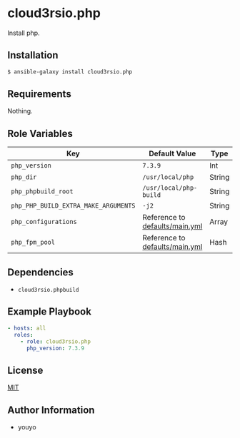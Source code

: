 cloud3rsio.php
=========

Install php.

Installation
------------

```bash
$ ansible-galaxy install cloud3rsio.php
```

Requirements
------------

Nothing.

Role Variables
--------------

| Key | Default Value | Type |
| ------------- | ------------- | ------------- |
| `php_version` | `7.3.9` | Int |
| `php_dir` | `/usr/local/php` | String |
| `php_phpbuild_root` | `/usr/local/php-build` | String |
| `php_PHP_BUILD_EXTRA_MAKE_ARGUMENTS` | `-j2` | String |
| `php_configurations` | Reference to [defaults/main.yml](defaults/main.yml) | Array |
| `php_fpm_pool` | Reference to [defaults/main.yml](defaults/main.yml) | Hash |

Dependencies
------------

- `cloud3rsio.phpbuild`

Example Playbook
----------------

```yaml
- hosts: all
  roles:
    - role: cloud3rsio.php
      php_version: 7.3.9
```

License
-------

[MIT](LICENSE)

Author Information
------------------

- youyo
